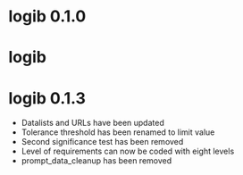 # logib 0.1.0

# logib

# logib 0.1.3

* Datalists and URLs have been updated
* Tolerance threshold has been renamed to limit value
* Second significance test has been removed
* Level of requirements can now be coded with eight levels
* prompt_data_cleanup has been removed
